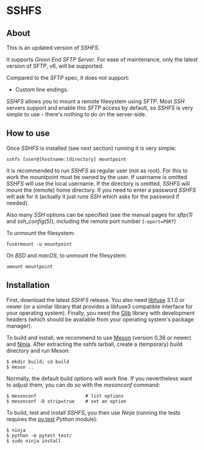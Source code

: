 # SSHFS
## About
This is an updated version of *SSHFS*.

It supports *Green End SFTP Server*. For ease of maintenance, only the latest version of *SFTP*, v6, will be supported.

Compared to the *SFTP* spec, it does not support:

- Custom line endings.

*SSHFS* allows you to mount a remote filesystem using *SFTP*. Most *SSH* servers support and enable this *SFTP* access by default, so *SSHFS* is very simple to use - there's nothing to do on the server-side.

## How to use
Once *SSHFS* is installed (see next section) running it is very simple:

    sshfs [user@]hostname:[directory] mountpoint

It is recommended to run *SSHFS* as regular user (not as root). For this to work the mountpoint must be owned by the user. If username is omitted *SSHFS* will use the local username. If the directory is omitted, *SSHFS* will mount the (remote) home directory. If you need to enter a password *SSHFS* will ask for it (actually it just runs *SSH* which asks for the password if needed).

Also many *SSH* options can be specified (see the manual pages for *sftp(1)* and *ssh_config(5)*), including the remote port number (`-oport=PORT`)

To unmount the filesystem:

    fusermount -u mountpoint

On *BSD* and *macOS*, to unmount the filesystem:

    umount mountpoint

## Installation
First, download the latest *SSHFS* release. You also need [libfuse](http://github.com/libfuse/libfuse) 3.1.0 or newer (or a similar library that provides a libfuse3 compatible interface for your operating system). Finally, you need the [Glib](https://developer.gnome.org/glib/stable/) library with development headers (which should be available from your operating system's package manager).

To build and install, we recommend to use [Meson](http://mesonbuild.com/) (version 0.38 or newer) and [Ninja](https://ninja-build.org/). After extracting the sshfs tarball, create a (temporary) build directory and run Meson:

    $ mkdir build; cd build
    $ meson ..

Normally, the default build options will work fine. If you nevertheless want to adjust them, you can do so with the *mesonconf* command:

    $ mesonconf                  # list options
    $ mesonconf -D strip=true    # set an option

To build, test and install *SSHFS*, you then use *Ninja* (running the tests requires the [py.test](http://www.pytest.org/) *Python* module):

    $ ninja
    $ python -m pytest test/
    $ sudo ninja install
